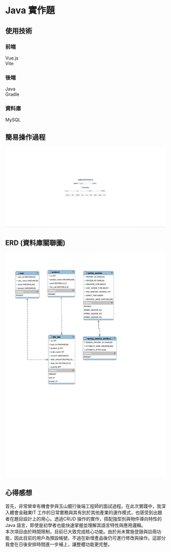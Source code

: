 # Java 實作題 
## 使用技術
### 前端
Vue.js  
Vite
### 後端
Java  
Gradle
### 資料庫
MySQL

## 簡易操作過程
![](/gif-image/operator.gif)

## ERD (資料庫關聯圖)
![](/gif-image/ERD.svg)

## 心得感想
首先，非常榮幸有機會參與玉山銀行後端工程師的面試過程。在此次實踐中，我深入體會金融業IT 工作的日常實務與其有別於其他產業的運作模式，也感受到出題者在題目設計上的用心。透過CRUD 操作的實作，搭配強型別與物件導向特性的 Java 語言，即使是初學者也能快速掌握並理解其語言特性與應用邏輯。  
本次項目由於時間限制，目前已大致完成核心功能。由於尚未實施登錄與註冊功能，因此目前的用戶為預設帳號，不過在新增產品後仍可進行修改與操作。這部分我會在日後安排時間進一步補上，讓整體功能更完整。


